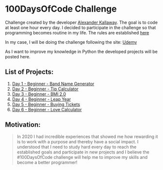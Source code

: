 # 100DaysOfCode Challenge

Challenge created by the developer [Alexander Kallaway](https://twitter.com/ka11away). The goal is to code at least one hour every day. I decided to participate in the challenge so that programming becomes routine in my life. The rules are established [here](https://github.com/kallaway/100-days-of-code)

In my case, I will be doing the challenge following the site:
[Udemy](https://www.udemy.com/course/100-days-of-code/)

As I want to improve my knowledge in Python the developed projects will be posted here.

## List of Projects:
1. [Day 1 - Beginner - Band Name Generator](https://repl.it/@sigfr/band-name-generator-start#main.py)
2. [Day 2 - Beginner - Tip Calculator](https://repl.it/@sigfr/tip-calculator-start#main.py)
3. [Day 3 - Beginner - BMI 2.0](https://repl.it/@sigfr/day-3-2-exercise-BMI-Calculator#main.py)
4. [Day 4 - Beginner - Leap Year](https://repl.it/@sigfr/day-3-3-exercise-Leap-Year#main.py)
5. [Day 5 - Beginner - Buying Tickets](https://repl.it/@sigfr/day-3-multiple-if-Buying-Tickets#main.py)
6. [Day 6 - Beginner - Love Calculator](https://repl.it/@sigfr/day-3-5-exercise-Love-Calculator#main.py)

## Motivation:
<blockquote>In 2020 I had incredible experiences that showed me how rewarding it is to work with a purpose and thereby have a social impact. I understood that I need to study hard every day to reach the established goals and participate in new projects and I believe the #100DaysOfCode challenge will help me to improve my skills and become a better programmer!</blockquote>
